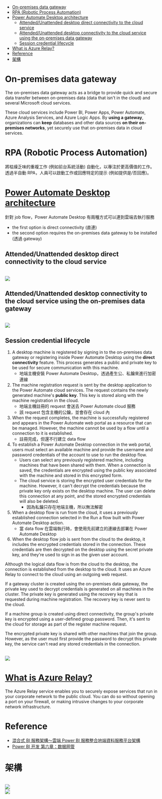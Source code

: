 - [On-premises data gateway](#on-premises-data-gateway)
- [RPA (Robotic Process Automation)](#rpa-robotic-process-automation)
- [Power Automate Desktop architecture](#power-automate-desktop-architecture)
    - [Attended/Unattended desktop direct connectivity to the cloud service](#attendedunattended-desktop-direct-connectivity-to-the-cloud-service)
    - [Attended/Unattended desktop connectivity to the cloud service using the on-premises data gateway](#attendedunattended-desktop-connectivity-to-the-cloud-service-using-the-on-premises-data-gateway)
    - [Session credential lifecycle](#session-credential-lifecycle)
- [What is Azure Relay?](#what-is-azure-relay)
- [Reference](#reference)
- [架構](#架構)

# On-premises data gateway
The on-premises data gateway acts as a bridge to provide quick and secure data transfer between on-premises data (data that isn't in the cloud) and several Microsoft cloud services.

These cloud services include Power BI, Power Apps, Power Automate, Azure Analysis Services, and Azure Logic Apps. By **using a gateway**, organizations can **keep** databases and other data sources **on their on-premises networks**, yet securely use that on-premises data in cloud services.

# RPA (Robotic Process Automation)
將枯燥乏味的重複工作 (例如前台系統活動) 自動化，以專注於更高價值的工作。透過半自動 RPA，人員可以啟動工作或回應特定的提示 (例如提供是/否回應)。

# [Power Automate Desktop architecture](https://docs.microsoft.com/zh-tw/power-automate/desktop-flows/pad-architecture)
針對 job flow，Power Automate Desktop 有兩種方式可以連到雲端去執行服務
- the first option is direct connectivity (直連)
- the second option requires the on-premises data gateway to be installed (透過 gateway)

## Attended/Unattended desktop direct connectivity to the cloud service
<br><img src="https://docs.microsoft.com/zh-tw/power-automate/desktop-flows/media/pad-architecture/pad-direct-connectivity.png">

## Attended/Unattended desktop connectivity to the cloud service using the on-premises data gateway
<br><img src="https://docs.microsoft.com/zh-tw/power-automate/desktop-flows/media/pad-architecture/pad-on-premises-data-gateway.png">

## Session credential lifecycle
1. A desktop machine is registered by signing in to the on-premises data gateway or registering inside Power Automate Desktop using the **direct connectivity** feature. This process generates a public and private key to be used for secure communication with this machine.
    - 地端主機安裝 Power Automate Desktop，透過產生公、私鑰來進行加密連線
2. The machine registration request is sent by the desktop application to the Power Automate cloud services. The request contains the newly generated machine's **public key**. This key is stored along with the machine registration in the cloud.
    - 地端主機註冊的 request 會送去 Power Automate cloud 服務
    - 該 request 包含主機的公鑰，並會存在 cloud 內
3. When the request completes, the machine is successfully registered and appears in the Power Automate web portal as a resource that can be managed. However, the machine cannot be used by a flow until a connection to it is established.
    - 註冊完成，但還不行建立 data flow
4. To establish a Power Automate Desktop connection in the web portal, users must select an available machine and provide the username and password credentials of the account to use to run the desktop flow.
    - Users can select any previously registered machine, including machines that have been shared with them. When a connection is saved, the credentials are encrypted using the public key associated with the machine and stored in this encrypted form.
    - The cloud service is storing the encrypted user credentials for the machine. However, it can't decrypt the credentials because the private key only exists on the desktop machine. The user can delete this connection at any point, and the stored encrypted credentials will also be deleted.
        - 因為私鑰只存在地端主機，所以無法解密
5. When a desktop flow is run from the cloud, it uses a previously established connection selected in the Run a flow built with Power Automate Desktop action.
    - 當 data flow 在雲端執行時，會使用先前建立的連線去部署在 Power Automate Desktop
6. When the desktop flow job is sent from the cloud to the desktop, it includes the encrypted credentials stored in the connection. These credentials are then decrypted on the desktop using the secret private key, and they're used to sign in as the given user account.

Although the logical data flow is from the cloud to the desktop, the connection is established from the desktop to the cloud. It uses an Azure Relay to connect to the cloud using an outgoing web request.

If a gateway cluster is created using the on-premises data gateway, the private key used to decrypt credentials is generated on all machines in the cluster. The private key is generated using the recovery key that is requested during machine registration. The recovery key is never sent to the cloud.

If a machine group is created using direct connectivity, the group's private key is encrypted using a user-defined group password. Then, it's sent to the cloud for storage as part of the register machine request.

The encrypted private key is shared with other machines that join the group. However, as the user must first provide the password to decrypt this private key, the service can't read any stored credentials in the connection.

<br><img src="https://docs.microsoft.com/zh-tw/power-automate/desktop-flows/media/pad-architecture/pad-session-credential-lifecyle.png">

# [What is Azure Relay?](https://docs.microsoft.com/en-us/azure/azure-relay/relay-what-is-it)
The Azure Relay service enables you to securely expose services that run in your corporate network to the public cloud. You can do so without opening a port on your firewall, or making intrusive changes to your corporate network infrastructure.

# Reference
- [混合式 BI 服務架構～雲端 Power BI 服務整合地端資料服務平台架構](https://ithelp.ithome.com.tw/articles/10222898)
- [Power BI 开发 第六章：数据网管](https://www.cnblogs.com/ljhdo/p/5125235.html)

# 架構
<br><img src="https://docs.microsoft.com/zh-tw/power-bi/connect-data/media/service-gateway-onprem/on-premises-data-gateway.png">
<br><img src="https://ithelp.ithome.com.tw/upload/images/20190930/201201695mC63aj5Ta.png">